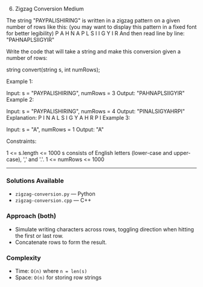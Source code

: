 6. Zigzag Conversion
Medium


The string "PAYPALISHIRING" is written in a zigzag pattern on a given number of rows like this: (you may want to display this pattern in a fixed font for better legibility)
P   A   H   N
A P L S I I G
Y   I   R
And then read line by line: "PAHNAPLSIIGYIR"

Write the code that will take a string and make this conversion given a number of rows:

string convert(string s, int numRows);
 

Example 1:

Input: s = "PAYPALISHIRING", numRows = 3
Output: "PAHNAPLSIIGYIR"
Example 2:

Input: s = "PAYPALISHIRING", numRows = 4
Output: "PINALSIGYAHRPI"
Explanation:
P     I    N
A   L S  I G
Y A   H R
P     I
Example 3:

Input: s = "A", numRows = 1
Output: "A"
 

Constraints:

1 <= s.length <= 1000
s consists of English letters (lower-case and upper-case), ',' and '.'.
1 <= numRows <= 1000

---

### Solutions Available
- `zigzag-conversion.py` — Python
- `zigzag-conversion.cpp` — C++

### Approach (both)
- Simulate writing characters across rows, toggling direction when hitting the first or last row.
- Concatenate rows to form the result.

### Complexity
- Time: `O(n)` where `n = len(s)`
- Space: `O(n)` for storing row strings